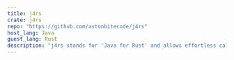```yaml
---
title: j4rs
crate: j4rs
repo: "https://github.com/astonbitecode/j4rs"
host_lang: Java
guest_lang: Rust
description: "j4rs stands for 'Java for Rust' and allows effortless calls to Java code from Rust and vice-versa."
---
```

